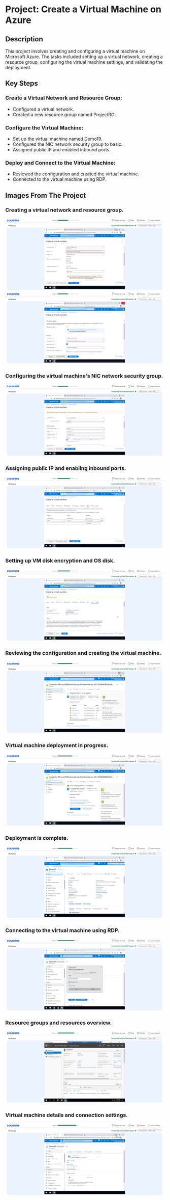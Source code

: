 # Project: Create a Virtual Machine on Azure

## Description
This project involves creating and configuring a virtual machine on Microsoft Azure. The tasks included setting up a virtual network, creating a resource group, configuring the virtual machine settings, and validating the deployment.

## Key Steps

### Create a Virtual Network and Resource Group:
- Configured a virtual network.
- Created a new resource group named ProjectRG.

### Configure the Virtual Machine:
- Set up the virtual machine named Demo19.
- Configured the NIC network security group to basic.
- Assigned public IP and enabled inbound ports.

### Deploy and Connect to the Virtual Machine:
- Reviewed the configuration and created the virtual machine.
- Connected to the virtual machine using RDP.

## Images From The Project

### Creating a virtual network and resource group.
![Creating a virtual network and resource group](https://github.com/danartech/Azure-Virtual-Machine-Project/blob/main/screenshot-projects.coursera.org-2024.04.27-21_50_24.png)
![Creating a virtual network and resource group](https://github.com/danartech/Azure-Virtual-Machine-Project/blob/main/screenshot-projects.coursera.org-2024.04.27-21_51_22.png)

### Configuring the virtual machine's NIC network security group.
![Configuring the virtual machine's NIC network security group](https://github.com/danartech/Azure-Virtual-Machine-Project/blob/main/screenshot-projects.coursera.org-2024.04.27-21_51_50.png)

### Assigning public IP and enabling inbound ports.
![Assigning public IP and enabling inbound ports](https://github.com/danartech/Azure-Virtual-Machine-Project/blob/main/screenshot-projects.coursera.org-2024.04.27-22_00_43.png)

### Setting up VM disk encryption and OS disk.
![Setting up VM disk encryption and OS disk](https://github.com/danartech/Azure-Virtual-Machine-Project/blob/main/screenshot-projects.coursera.org-2024.04.27-22_03_37.png)

### Reviewing the configuration and creating the virtual machine.
![Reviewing the configuration and creating the virtual machine](https://github.com/danartech/Azure-Virtual-Machine-Project/blob/main/screenshot-projects.coursera.org-2024.04.27-22_06_48.png)

### Virtual machine deployment in progress.
![Virtual machine deployment in progress](https://github.com/danartech/Azure-Virtual-Machine-Project/blob/main/screenshot-projects.coursera.org-2024.04.27-22_08_21.png)

### Deployment is complete.
![Deployment is complete](https://github.com/danartech/Azure-Virtual-Machine-Project/blob/main/screenshot-projects.coursera.org-2024.04.27-22_12_02.png)

### Connecting to the virtual machine using RDP.
![Connecting to the virtual machine using RDP](https://github.com/danartech/Azure-Virtual-Machine-Project/blob/main/screenshot-projects.coursera.org-2024.04.27-22_24_49.png)

### Resource groups and resources overview.
![Resource groups and resources overview](https://github.com/danartech/Azure-Virtual-Machine-Project/blob/main/screenshot-projects.coursera.org-2024.04.27-22_27_20.png)

### Virtual machine details and connection settings.
![Virtual machine details and connection settings](https://github.com/danartech/Azure-Virtual-Machine-Project/blob/main/screenshot-projects.coursera.org-2024.04.27-22_28_52.png)

